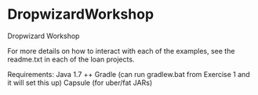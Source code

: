 # DropwizardWorkshop
Dropwizard Workshop

For more details on how to interact with each of the examples, see the readme.txt in each of the loan projects.

Requirements:
  Java 1.7 ++
  Gradle (can run gradlew.bat from Exercise 1 and it will set this up)
  Capsule (for uber/fat JARs)
